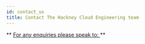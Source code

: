 ```yaml
---
id: contact_us
title: Contact The Hackney Cloud Engineering team
---
```

** <u> For any enquiries please speak to: </u> **
